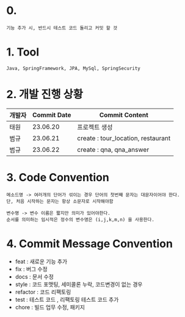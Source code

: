 # 0.

    기능 추가 시, 반드시 테스트 코드 돌리고 커밋 할 것

# 1. Tool

    Java, SpringFramework, JPA, MySql, SpringSecurity

# 2. 개발 진행 상황

| 개발자 | Commit Date | Commit Content                      |
|-----|-------------|-------------------------------------|
| 태원  | 23.06.20    | 프로젝트 생성                             |
| 범규  | 23.06.21    | create : tour_location, restaurant  |
| 범규  | 23.06.22    | create : qna, qna_answer            |
# 3. Code Convention

    메소드명 -> 여러개의 단어가 섞이는 경우 단어의 첫번째 문자는 대문자이어야 한다.
    단, 처음 시작하는 문자는 항상 소문자로 시작해야함
    
    변수명 -> 변수 이름은 짧지만 의미가 있어야한다.
    순서를 의미하는 임시적은 정수의 변수명은 (i,j,k,m,n) 을 사용한다.

# 4. Commit Message Convention

- feat : 새로운 기능 추가
- fix : 버그 수정
- docs : 문서 수정
- style : 코드 포맷팅, 세미콜론 누락, 코드변경이 없는 경우
- refactor : 코드 리팩토링
- test : 테스트 코드 , 리팩토링 테스트 코드 추가
- chore : 빌드 업무 수정, 패키지 
